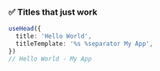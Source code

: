 ### ✅ Titles that just work

```ts twoslash
useHead({
  title: 'Hello World',
  titleTemplate: '%s %separator My App',
})
// Hello World - My App
```
